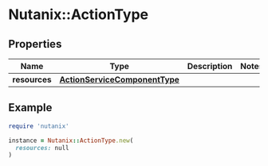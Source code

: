 # Nutanix::ActionType

## Properties

| Name | Type | Description | Notes |
| ---- | ---- | ----------- | ----- |
| **resources** | [**ActionServiceComponentType**](ActionServiceComponentType.md) |  |  |

## Example

```ruby
require 'nutanix'

instance = Nutanix::ActionType.new(
  resources: null
)
```

